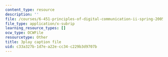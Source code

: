 ```yaml
---
content_type: resource
description: ''
file: /courses/6-451-principles-of-digital-communication-ii-spring-2005/c33a327b1d7ea22ecc34c229b3d9707b_SV08nmxzdAU.srt
file_type: application/x-subrip
learning_resource_types: []
ocw_type: OCWFile
resourcetype: Other
title: 3play caption file
uid: c33a327b-1d7e-a22e-cc34-c229b3d9707b
---
```

